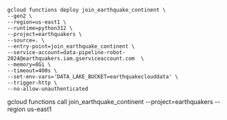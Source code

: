 ```shell
gcloud functions deploy join_earthquake_continent \
--gen2 \
--region=us-east1 \
--runtime=python312 \
--project=earthquakers \
--source=. \
--entry-point=join_earthquake_continent \
--service-account=data-pipeline-robot-2024@earthquakers.iam.gserviceaccount.com	 \
--memory=8Gi \
--timeout=400s \
--set-env-vars='DATA_LAKE_BUCKET=earthquakeclouddata' \
--trigger-http \
--no-allow-unauthenticated  
```
gcloud functions call join_earthquake_continent --project=earthquakers --region us-east1
